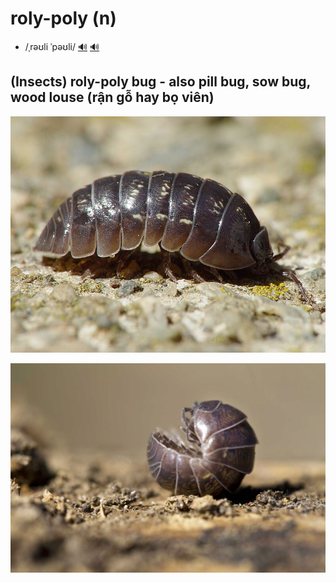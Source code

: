 # roly-poly (n)

- /ˌrəʊli ˈpəʊli/ [🔊](https://www.oxfordlearnersdictionaries.com/media/english/uk_pron/r/rol/roly_/roly_poly_1_gb_1.mp3) [🔊](https://www.oxfordlearnersdictionaries.com/media/english/us_pron/r/rol/roly_/roly_poly_1_us_1.mp3)

## (Insects) roly-poly bug - also pill bug, sow bug, wood louse (rận gỗ hay bọ viên)

![roly-poly-bug-1](roly-poly-bug-1.png)

![roly-poly-bug-2](roly-poly-bug-2.png)